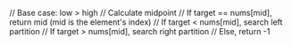 // Base case: low > high
// Calculate midpoint
// If target == nums[mid], return mid (mid is the element's index)
// If target < nums[mid], search left partition
// If target > nums[mid], search right partition
// Else, return -1